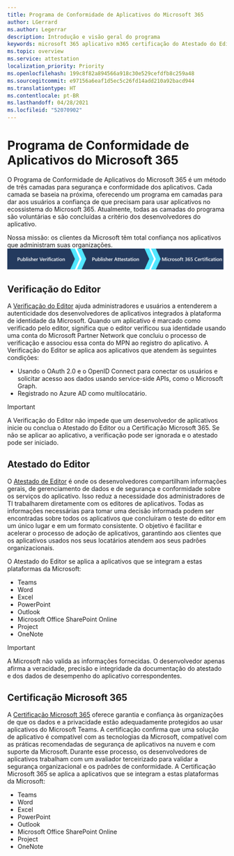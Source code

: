 ```yaml
---
title: Programa de Conformidade de Aplicativos do Microsoft 365
author: LGerrard
ms.author: Legerrar
description: Introdução e visão geral do programa
keywords: microsoft 365 aplicativo m365 certificação do Atestado do Editor
ms.topic: overview
ms.service: attestation
localization_priority: Priority
ms.openlocfilehash: 199c8f82a894566a918c30e529cefdfb8c259a48
ms.sourcegitcommit: e97156a6eaf1d5ec5c26fd14add210a92bacd944
ms.translationtype: HT
ms.contentlocale: pt-BR
ms.lasthandoff: 04/28/2021
ms.locfileid: "52070902"
---
```

# <a name="microsoft-365-app-compliance-program"></a>Programa de Conformidade de Aplicativos do Microsoft 365

O Programa de Conformidade de Aplicativos do Microsoft 365 é um método de três camadas para segurança e conformidade dos aplicativos. Cada camada se baseia na próxima, oferecendo um programa em camadas para dar aos usuários a confiança de que precisam para usar aplicativos no ecossistema do Microsoft 365. Atualmente, todas as camadas do programa são voluntárias e são concluídas a critério dos desenvolvedores do aplicativo. 

Nossa missão: os clientes da Microsoft têm total confiança nos aplicativos que administram suas organizações.
  ![Modelo em 3 camadas para a Conformidade de Aplicativos](media/Microsoft-App-Compliance-Overview.png) 

## <a name="publisher-verification"></a>Verificação do Editor

A [Verificação do Editor](https://docs.microsoft.com/azure/active-directory/develop/publisher-verification-overview) ajuda administradores e usuários a entenderem a autenticidade dos desenvolvedores de aplicativos integrados à plataforma de identidade da Microsoft. Quando um aplicativo é marcado como verificado pelo editor, significa que o editor verificou sua identidade usando uma conta do Microsoft Partner Network que concluiu o processo de verificação e associou essa conta do MPN ao registro do aplicativo.
A Verificação do Editor se aplica aos aplicativos que atendem às seguintes condições:  
- Usando o OAuth 2.0 e o OpenID Connect para conectar os usuários e solicitar acesso aos dados usando service-side APIs, como o Microsoft Graph. 
- Registrado no Azure AD como multilocatário.  

> [!IMPORTANT]
> A Verificação do Editor não impede que um desenvolvedor de aplicativos inicie ou conclua o Atestado do Editor ou a Certificação Microsoft 365. Se não se aplicar ao aplicativo, a verificação pode ser ignorada e o atestado pode ser iniciado.

## <a name="publisher-attestation"></a>Atestado do Editor

O [Atestado de Editor](https://docs.microsoft.com/microsoft-365-app-certification/docs/enterprise-app-attestation-guide) é onde os desenvolvedores compartilham informações gerais, de gerenciamento de dados e de segurança e conformidade sobre os serviços do aplicativo. Isso reduz a necessidade dos administradores de TI trabalharem diretamente com os editores de aplicativos. Todas as informações necessárias para tomar uma decisão informada podem ser encontradas sobre todos os aplicativos que concluíram o teste do editor em um único lugar e em um formato consistente. O objetivo é facilitar e acelerar o processo de adoção de aplicativos, garantindo aos clientes que os aplicativos usados nos seus locatários atendem aos seus padrões organizacionais.

O Atestado do Editor se aplica a aplicativos que se integram a estas plataformas da Microsoft:
-   Teams
-   Word
-   Excel
-   PowerPoint 
-   Outlook
- Microsoft Office SharePoint Online
- Project
- OneNote

> [!IMPORTANT]
> A Microsoft não valida as informações fornecidas. O desenvolvedor apenas afirma a veracidade, precisão e integridade da documentação do atestado e dos dados de desempenho do aplicativo correspondentes. 

## <a name="microsoft-365-certification"></a>Certificação Microsoft 365
A [Certificação Microsoft 365](https://docs.microsoft.com/microsoft-365-app-certification/docs/enterprise-app-certification-guide) oferece garantia e confiança às organizações de que os dados e a privacidade estão adequadamente protegidos ao usar aplicativos do Microsoft Teams. A certificação confirma que uma solução de aplicativo é compatível com as tecnologias da Microsoft, compatível com as práticas recomendadas de segurança de aplicativos na nuvem e com suporte da Microsoft. Durante esse processo, os desenvolvedores de aplicativos trabalham com um avaliador terceirizado para validar a segurança organizacional e os padrões de conformidade. A Certificação Microsoft 365 se aplica a aplicativos que se integram a estas plataformas da Microsoft:

-   Teams
-   Word
-   Excel
-   PowerPoint 
-   Outlook
- Microsoft Office SharePoint Online
- Project
- OneNote
